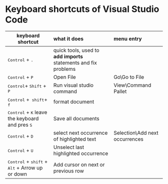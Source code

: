 # Keyboard shortcuts of Visual Studio Code

| keyboard shortcut | what it does | menu entry |
| ---------------------|:--------------|:---- |
| <kbd>Control</kbd> + <kbd>.</kbd> |  quick tools, used to **add imports** statements and fix problems | |
| <kbd>Control</kbd> + <kbd>P</kbd> |  Open File | Go\Go to File|
| <kbd>Control</kbd>+ <kbd>Shift</kbd> + <kbd>P</kbd> |  Run visual studio command |View\Command Pallet|
| <kbd>Control</kbd> +<kbd> shift</kbd>+ <kbd>f</kbd> |  format document| |
| <kbd>Control</kbd> + <kbd>K</kbd> leave the keyboard and pres  <kbd>S</kbd> |  Save all documents| |
| <kbd>Control</kbd> + <kbd>D</kbd> |  select next occurrence of highlighted text  | Selection\Add next occurrences |
| <kbd>Control</kbd> + <kbd>U</kbd> |  Unselect last highlighted occurrence   | |
| <kbd>Control</kbd> + <kbd> shift</kbd> + <kbd> Alt</kbd> + Arrow up or down | Add cursor on next or previous row| |
